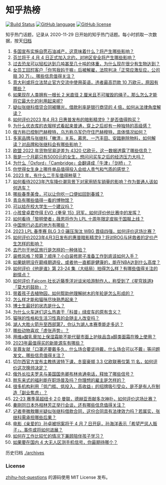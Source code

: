 # 知乎热榜
[![Build Status](https://github.com/ToWeLong/zhihu-hot-questions/workflows/CI/badge.svg)](https://github.com/ToWeLong/zhihu-hot-questions/actions)
[![GitHub language](https://img.shields.io/badge/language-golang-orange.svg)](https://golang.org/)
[![GitHub license](https://img.shields.io/github/license/ToWeLong/zhihu-hot-questions)](https://github.com/ToWeLong/zhihu-hot-questions/blob/main/LICENSE)

知乎热门话题，记录从 2020-11-29 日开始的知乎热门话题。每小时抓取一次数据，按天[归档](./archives)

<!-- BEGIN -->

1. [多国宣布实施自愿石油减产，这意味着什么？将产生哪些影响？](https://www.zhihu.com/question/593395082)
1. [芬兰将于 4 月 4 日正式加入北约，对地区安全将产生哪些影响？](https://www.zhihu.com/question/593516356)
1. [过去恐龙可以轻松达到几吨甚至几十吨的体重，为什么现在很少有生物达到？](https://www.zhihu.com/question/593303223)
1. [女员工回怼客户「你骂我妈干嘛」后被解雇，法院判决「正常应激反应，公司赔 30 万」，哪些信息值得关注？](https://www.zhihu.com/question/593449730)
1. [意大利或将立法禁止官方交流中使用英语，违者最高罚款 10 万欧元，原因有哪些？](https://www.zhihu.com/question/593352240)
1. [如果现在人类拥有一根长 2 米直径 2 厘米且不可摧毁的绳子，那么怎么才能将它最大化的利用起来呢?](https://www.zhihu.com/question/593447075)
1. [疑似张继科借贷合同被曝光，借款利率是银行商贷的 4 倍，如何从法律角度解读？](https://www.zhihu.com/question/593439613)
1. [如何评价2023 年4 月3 日惠普发布的暗影精灵9 ？是否值得购买？](https://www.zhihu.com/question/593528831)
1. [为什么优衣库的衣服样式看起来普通，穿上之后却有一种独特的高级感？](https://www.zhihu.com/question/592631457)
1. [俄方称已控制巴赫穆特，乌方称乌军仍守住巴赫穆特，具体情况如何？](https://www.zhihu.com/question/593487165)
1. [多家品牌与张继科「撇清」关系，慕思、一汽丰田、安踏删除物料，如何解读？对品牌和张继科会有哪些影响？](https://www.zhihu.com/question/593487215)
1. [欧盟 2022 年货物贸易逆差为 4320 亿欧元，这一数据透露了哪些信息？](https://www.zhihu.com/question/593228152)
1. [我是一个月薪只有5000元的女生，想问问买车之后的经济压力大吗？](https://www.zhihu.com/question/590725343)
1. [为什么「Oxford」「Cambridge」会翻译成「牛津」「剑桥」？](https://www.zhihu.com/question/20974910)
1. [你觉得女生身上哪件单品值得投入会给人贵气和气质的感觉？](https://www.zhihu.com/question/590110718)
1. [2023 年，有什么二手车值得种草？](https://www.zhihu.com/question/481468861)
1. [如何看待2023年汽车降价潮背景下对家用轿车销量的影响？作为普通人该如何选车？](https://www.zhihu.com/question/593517079)
1. [哪些春季美食，可以让你吃一口便如回到春城？](https://www.zhihu.com/question/523835218)
1. [青岛有哪些值得一看的博物馆？](https://www.zhihu.com/question/53829156)
1. [可以给在校大学生一个建议吗？](https://www.zhihu.com/question/377176699)
1. [小孩曾卓君夺得 EVO《拳皇 15》冠军，如何评价他比赛中的发挥？](https://www.zhihu.com/question/593314442)
1. [如何看待「黎明使者」薇恩将作为 LPL 十周年限定皮肤于国服上线？](https://www.zhihu.com/question/593474149)
1. [中国旅行必去的地方有哪些？](https://www.zhihu.com/question/60850613)
1. [2023 LPL 春季赛 BLG 3:0 碾压淘汰 WBG 晋级四强，如何评价这场比赛？](https://www.zhihu.com/question/593493349)
1. [如何评价2023年4月3日发布的惠普暗影精灵9？将对ROG与拯救者的定价产生怎样的影响？](https://www.zhihu.com/question/593529412)
1. [去巴尔干地区旅行是怎样的一种体验？](https://www.zhihu.com/question/62420171)
1. [装修风格？预算？顺序？小白装修房子准备工作到底该如何入手？](https://www.zhihu.com/question/593491660)
1. [如果姚明没在巅峰期退役，或者他一直都是健康的，能在NBA达到什么高度？](https://www.zhihu.com/question/592920177)
1. [如何评价《他是谁》第 23-24 集（大结局）拍得怎么样？有哪些值得关注的剧情点？](https://www.zhihu.com/question/593508211)
1. [如何评价 Falcom 社长近藤季洋对谈米哈游制作人，称受到了《星穹铁道》「莫大的鼓励」？](https://www.zhihu.com/question/593499925)
1. [带着孩子去植物园，如何帮助他理解树木的年轮是怎么形成的？](https://www.zhihu.com/question/591366505)
1. [怎么样才能和猫咪尽快熟悉起来？](https://www.zhihu.com/question/329971174)
1. [博士生最好的状态是什么？](https://www.zhihu.com/question/447412618)
1. [为什么火车迷们这么热衷于「科普」绿皮车的原有含义？](https://www.zhihu.com/question/591683384)
1. [猫咪的性格和生活习性真的会随主人改变吗？](https://www.zhihu.com/question/586874948)
1. [湖人大胜火箭升至西部第7，你认为湖人本赛季能走多远？](https://www.zhihu.com/question/593480999)
1. [哪些动物喜欢「虚张声势」？](https://www.zhihu.com/question/592956052)
1. [用维a酸乳膏加上保湿霜能不能代替市面上护肤品含a醇类面霜在晚上使用？](https://www.zhihu.com/question/589541880)
1. [2023年最值得买的新能源车有哪些？](https://www.zhihu.com/question/593054137)
1. [吴尊友就「口罩还要戴多久，什么场合要坚持戴，什么场合可以不戴」等问题发文，哪些信息值得关注？](https://www.zhihu.com/question/593442491)
1. [切尔西官方宣布主教练波特下课，冬窗豪掷 3.3 亿欧联赛仅第 11 名，如何评价这次换帅决定？](https://www.zhihu.com/question/593435391)
1. [俄外长拉夫罗夫与美国国务卿布林肯通电话，释放了哪些信号？](https://www.zhihu.com/question/593402839)
1. [胖东来式的福利能在职场普及吗？你理想的雇主是怎样的？](https://www.zhihu.com/question/592753073)
1. [很多机构利用「低门槛、低投入、高收益」的招牌吸引受众，是不是有人在制造「副业焦虑」？](https://www.zhihu.com/question/592999108)
1. [22-23 赛季英超纽卡 2:0 曼联，德赫亚贡献多次神扑，如何评价这场比赛？](https://www.zhihu.com/question/593399709)
1. [秦刚同日本外相林芳正举行会谈，还有哪些信息值得关注？](https://www.zhihu.com/question/593352038)
1. [记者李微敖曝光疑似张继科借款合同，这份合同具有法律效力吗？若属实，张继科需承担哪些后果？](https://www.zhihu.com/question/593386131)
1. [电影《亲爱的》孙卓被拐案将于 4 月 7 日开庭，孙海洋表示「希望严惩人贩子」，事件或将如何进展？](https://www.zhihu.com/question/593344651)
1. [如何在工作比较忙的情况下兼顾陪伴孩子学习？](https://www.zhihu.com/question/64052349)
1. [如果要在国内 4 大无人区测手机信号，你最期待哪个？](https://www.zhihu.com/question/593459726)

<!-- END -->

历史归档 [./archives](./archives)


### License
[zhihu-hot-questions](https://github.com/towelong/zhihu-hot-questions) 的源码使用 MIT License 发布。
